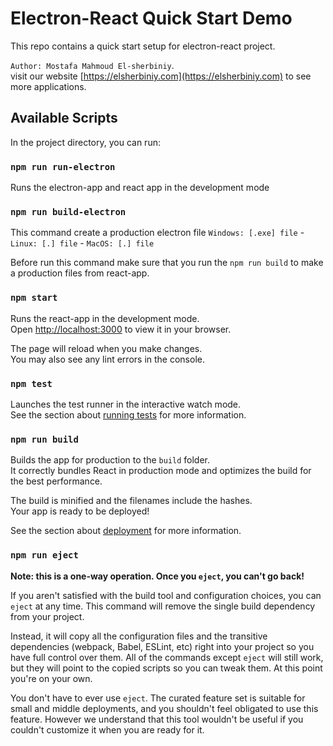# Electron-React Quick Start Demo

This repo contains a quick start setup for electron-react project.

`Author: Mostafa Mahmoud El-sherbiniy`.\
visit our website [https://elsherbiniy.com](https://elsherbiniy.com) to see more applications.

## Available Scripts

In the project directory, you can run:

### `npm run run-electron`

Runs the electron-app and react app in the development mode

### `npm run build-electron`

This command create a production electron file
`Windows: [.exe] file` - `Linux: [.] file` - `MacOS: [.] file`

Before run this command make sure that you run the `npm run build` to make a production files from react-app.

### `npm start`

Runs the react-app in the development mode.\
Open [http://localhost:3000](http://localhost:3000) to view it in your browser.

The page will reload when you make changes.\
You may also see any lint errors in the console.

### `npm test`

Launches the test runner in the interactive watch mode.\
See the section about [running tests](https://facebook.github.io/create-react-app/docs/running-tests) for more information.

### `npm run build`

Builds the app for production to the `build` folder.\
It correctly bundles React in production mode and optimizes the build for the best performance.

The build is minified and the filenames include the hashes.\
Your app is ready to be deployed!

See the section about [deployment](https://facebook.github.io/create-react-app/docs/deployment) for more information.

### `npm run eject`

**Note: this is a one-way operation. Once you `eject`, you can't go back!**

If you aren't satisfied with the build tool and configuration choices, you can `eject` at any time. This command will remove the single build dependency from your project.

Instead, it will copy all the configuration files and the transitive dependencies (webpack, Babel, ESLint, etc) right into your project so you have full control over them. All of the commands except `eject` will still work, but they will point to the copied scripts so you can tweak them. At this point you're on your own.

You don't have to ever use `eject`. The curated feature set is suitable for small and middle deployments, and you shouldn't feel obligated to use this feature. However we understand that this tool wouldn't be useful if you couldn't customize it when you are ready for it.

